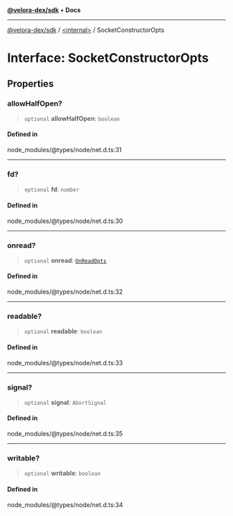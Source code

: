 [**@velora-dex/sdk**](../../README.md) • **Docs**

***

[@velora-dex/sdk](../../globals.md) / [\<internal\>](../README.md) / SocketConstructorOpts

# Interface: SocketConstructorOpts

## Properties

### allowHalfOpen?

> `optional` **allowHalfOpen**: `boolean`

#### Defined in

node\_modules/@types/node/net.d.ts:31

***

### fd?

> `optional` **fd**: `number`

#### Defined in

node\_modules/@types/node/net.d.ts:30

***

### onread?

> `optional` **onread**: [`OnReadOpts`](OnReadOpts.md)

#### Defined in

node\_modules/@types/node/net.d.ts:32

***

### readable?

> `optional` **readable**: `boolean`

#### Defined in

node\_modules/@types/node/net.d.ts:33

***

### signal?

> `optional` **signal**: `AbortSignal`

#### Defined in

node\_modules/@types/node/net.d.ts:35

***

### writable?

> `optional` **writable**: `boolean`

#### Defined in

node\_modules/@types/node/net.d.ts:34
